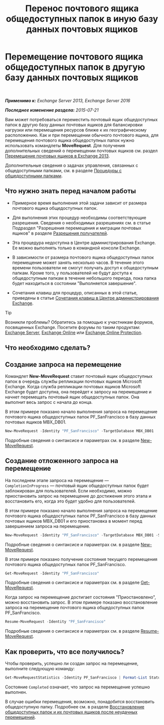 ﻿---
title: 'Перенос почтового ящика общедоступных папок в иную базу данных почтовых ящиков'
TOCTitle: Перемещение почтового ящика общедоступных папок в другую базу данных почтовых ящиков
ms:assetid: 67601d45-4824-4ae6-9a7e-b645ec3af4d3
ms:mtpsurl: https://technet.microsoft.com/ru-ru/library/JJ906434(v=EXCHG.150)
ms:contentKeyID: 51408035
ms.date: 04/30/2018
mtps_version: v=EXCHG.150
ms.translationtype: HT
---

# Перемещение почтового ящика общедоступных папок в другую базу данных почтовых ящиков

 

_**Применимо к:** Exchange Server 2013, Exchange Server 2016_

_**Последнее изменение раздела:** 2015-07-21_

Вам может потребоваться переместить почтовый ящик общедоступных папок в другую базу данных почтовых ящиков для балансировки нагрузки или перемещения ресурсов ближе к их географическому расположению. Как и при перемещении обычного почтового ящика, для перемещения почтового ящика общедоступных папок нужно использовать командлеты **MoveRequest**. Для получения дополнительных сведений о перемещении почтовых ящиков см. раздел [Перемещение почтовых ящиков в Exchange 2013](mailbox-moves-in-exchange-2013-exchange-2013-help.md).

Дополнительные сведения о задачах управления, связанных с общедоступными папками, см. в разделе [Процедуры с общедоступными папками](public-folder-procedures-exchange-2013-help.md).

## Что нужно знать перед началом работы

  - Примерное время выполнения этой задачи зависит от размера почтового ящика общедоступных папок.

  - Для выполнения этих процедур необходимы соответствующие разрешения. Сведения о необходимых разрешениях см. в статье Подраздел "Разрешения перемещения и миграции почтовых ящиков" в разделе [Разрешения получателей](recipients-permissions-exchange-2013-help.md).

  - Эта процедура недоступна в Центре администрирования Exchange. Ее можно выполнять только в командной консоли Exchange.

  - В зависимости от размера почтового ящика общедоступных папок перемещение может занять несколько часов. В течение этого времени пользователи не смогут получать доступ к общедоступным папкам. Кроме того, у пользователей не будут доступа к общедоступным папкам в течение небольшого периода, пока папка будет находиться в состоянии "Выполняется завершение".

  - Сочетания клавиш для процедур, описанных в этой статье, приведены в статье [Сочетания клавиш в Центре администрирования Exchange](keyboard-shortcuts-in-the-exchange-admin-center-exchange-online-protection-help.md).

> [!TIP]  
> Возникли проблемы? Обратитесь за помощью к участникам форумов, посвященных Exchange. Посетите форумы по таким продуктам: <a href="https://go.microsoft.com/fwlink/p/?linkid=60612">Exchange Server</a>, <a href="https://go.microsoft.com/fwlink/p/?linkid=267542">Exchange Online</a> или <a href="https://go.microsoft.com/fwlink/p/?linkid=285351">Exchange Online Protection</a>.


## Что необходимо сделать?

## Создание запроса на перемещение

Командлет **New-MoveRequest** ставит почтовый ящик общедоступных папок в очередь службы репликации почтовых ящиков Microsoft Exchange. Когда служба репликации почтовых ящиков Microsoft Exchange будет доступна, она перейдет к запросу на перемещение и начнет перемещать почтовый ящик общедоступных папок. Она выполнит весь запрос с начала до конца.

В этом примере показано начало выполнения запроса на перемещение почтового ящика общедоступных папок PF\_SanFrancisco в базу данных почтовых ящиков MBX\_DB01.

```powershell
New-MoveRequest -Identity "PF_SanFrancisco" -TargetDatabase MBX_DB01
```

Подробные сведения о синтаксисе и параметрах см. в разделе [New-MoveRequest](https://technet.microsoft.com/ru-ru/library/dd351123\(v=exchg.150\)).

## Создание отложенного запроса на перемещение

На последнем этапе запроса на перемещение — `CompletionInProgress` — почтовый ящик общедоступных папок будет заблокирован для пользователей. Если необходимо, можно приостановить запрос на перемещение до достижения этого этапа и восстановить его, когда это будет удобно для пользователей.

В этом примере показано начало выполнения запроса на перемещение почтового ящика общедоступных папок PF\_SanFrancisco в базу данных почтовых ящиков MBX\_DB01 и его приостановка в момент перед завершением запроса на перемещение.

```powershell
New-MoveRequest -Identity "PF_SanFrancisco" -TargetDatabase MBX_DB01 -SuspendWhenReadyToComplete
```

Подробные сведения о синтаксисе и параметрах см. в разделе [New-MoveRequest](https://technet.microsoft.com/ru-ru/library/dd351123\(v=exchg.150\)).

В этом примере показано получение состояния текущего перемещения почтового ящика общедоступных папок PF\_SanFrancisco.

```powershell
Get-MoveRequest -Identity "PF_SanFrancisco"
```

Подробные сведения о синтаксисе и параметрах см. в разделе [Get-MoveRequest](https://technet.microsoft.com/ru-ru/library/dd335227\(v=exchg.150\)).

Когда запрос на перемещение достигает состояния "Приостановлено", можно восстановить запрос. В этом примере показано восстановление запроса на перемещение почтового ящика общедоступных папок PF\_SanFrancisco.

```powershell
Resume-MoveRequest -Identity "PF_SanFrancisco"
```

Подробные сведения о синтаксисе и параметрах см. в разделе [Resume-MoveRequest](https://technet.microsoft.com/ru-ru/library/ee332320\(v=exchg.150\)).

## Как проверить, что все получилось?

Чтобы проверить, успешно ли создан запрос на перемещение, выполните следующую команду:

```powershell
Get-MoveRequestStatistics -Identity PF_SanFrancisco | Format-List Status
```

Состояние `Completed` означает, что запрос на перемещение успешно выполнен.

В случае ошибки перемещения, возможно, понадобится восстановить общедоступную папку. Подробнее см. в разделе [Восстановление общедоступных папок и их почтовых ящиков после неудачных перемещений](restore-public-folders-and-public-folder-mailboxes-from-failed-moves-exchange-2013-help.md).

